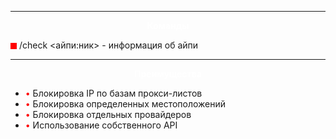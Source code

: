 <!DOCTYPE html>
<html>
<head>
  <title>Game Defender</title>
</head>
<body>

  <hr>

  <p style="text-align: center; color: white; font-weight: bold;">Команды</p>

  <div style="background-color: red; width: 10px; height: 10px; display: inline-block; vertical-align: middle;"></div>
  <span>/check &lt;айпи:ник&gt; - информация об айпи</span>

  <hr>

  <p style="text-align: center; color: white; font-weight: bold;">Преимущества</p>

  <ul>
    <li><span style="color: red;">&bull;</span> Блокировка IP по базам прокси-листов</li>
    <li><span style="color: red;">&bull;</span> Блокировка определенных местоположений</li>
    <li><span style="color: red;">&bull;</span> Блокировка отдельных провайдеров</li>
    <li><span style="color: red;">&bull;</span> Использование собственного API</li>
  </ul>
</body>
</html>

